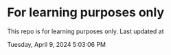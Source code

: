 # For learning purposes only
This repo is for learning purposes only.
Last updated at

Tuesday, April 9, 2024 5:03:06 PM

